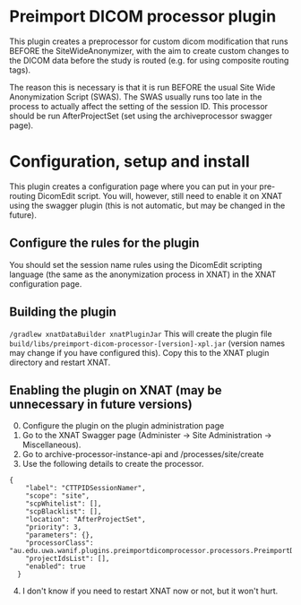 # Preimport DICOM processor plugin

This plugin creates a preprocessor for custom dicom modification that runs BEFORE the SiteWideAnonymizer, with the aim to create custom changes to the DICOM data before the study is routed (e.g. for using composite routing tags).

The reason this is necessary is that it is run BEFORE the usual Site Wide Anonymization Script (SWAS). The SWAS usually runs too late in the process to actually affect the setting of the session ID. This processor should be run AfterProjectSet (set using the archiveprocessor swagger page).

# Configuration, setup and install
This plugin creates a configuration page where you can put in your pre-routing DicomEdit script. You will, however, still need to enable it on XNAT using the swagger plugin (this is not automatic, but may be changed in the future).

## Configure the rules for the plugin
You should set the session name rules using the DicomEdit scripting language (the same as the anonymization process in XNAT) in the XNAT configuration page.

## Building the plugin
`/gradlew xnatDataBuilder xnatPluginJar`
This will create the plugin file `build/libs/preimport-dicom-processor-[version]-xpl.jar` (version names may change if you have configured this). Copy this to the XNAT plugin directory and restart XNAT.

## Enabling the plugin on XNAT (may be unnecessary in future versions)
0. Configure the plugin on the plugin administration page
1. Go to the XNAT Swagger page (Administer -> Site Administration -> Miscellaneous).
2. Go to archive-processor-instance-api and /processes/site/create
3. Use the following details to create the processor.
```
{
    "label": "CTTPIDSessionNamer",
    "scope": "site",
    "scpWhitelist": [],
    "scpBlacklist": [],
    "location": "AfterProjectSet",
    "priority": 3,
    "parameters": {},
    "processorClass": "au.edu.uwa.wanif.plugins.preimportdicomprocessor.processors.PreimportDICOMProcessor",
    "projectIdsList": [],
    "enabled": true
  }
```
4. I don't know if you need to restart XNAT now or not, but it won't hurt.


